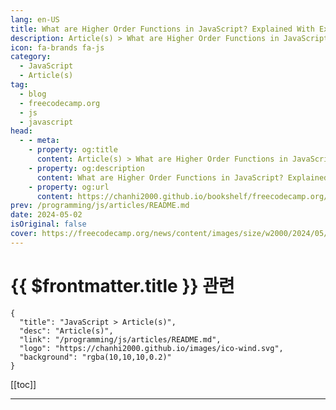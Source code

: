 ```yaml
---
lang: en-US
title: What are Higher Order Functions in JavaScript? Explained With Examples
description: Article(s) > What are Higher Order Functions in JavaScript? Explained With Examples
icon: fa-brands fa-js
category: 
  - JavaScript
  - Article(s)
tag: 
  - blog
  - freecodecamp.org
  - js
  - javascript
head:
  - - meta:
    - property: og:title
      content: Article(s) > What are Higher Order Functions in JavaScript? Explained With Examples
    - property: og:description
      content: What are Higher Order Functions in JavaScript? Explained With Examples
    - property: og:url
      content: https://chanhi2000.github.io/bookshelf/freecodecamp.org/higher-order-functions-explained.html
prev: /programming/js/articles/README.md
date: 2024-05-02
isOriginal: false
cover: https://freecodecamp.org/news/content/images/size/w2000/2024/05/Ivory-and-Blue-Lavender-Aesthetic-Photo-Collage-Presentation--7-.png
---
```


# {{ $frontmatter.title }} 관련

```component VPCard
{
  "title": "JavaScript > Article(s)",
  "desc": "Article(s)",
  "link": "/programming/js/articles/README.md",
  "logo": "https://chanhi2000.github.io/images/ico-wind.svg",
  "background": "rgba(10,10,10,0.2)"
}
```

[[toc]]

---

<SiteInfo
  name="What are Higher Order Functions in JavaScript? Explained With Examples"
  desc="JavaScript offers a powerful feature known as higher order functions (HOFs). These functions elevate your code by treating other functions as citizens of the language itself.  In simpler terms, HOFs can accept functions as arguments and even return functions as results. This ability allows developers to write clean, reusable, and"
  url="https://freecodecamp.org/news/higher-order-functions-explained/"
  logo="https://cdn.freecodecamp.org/universal/favicons/favicon.ico"
  preview="https://freecodecamp.org/news/content/images/size/w2000/2024/05/Ivory-and-Blue-Lavender-Aesthetic-Photo-Collage-Presentation--7-.png"/>

<!-- TODO: 작성 -->

